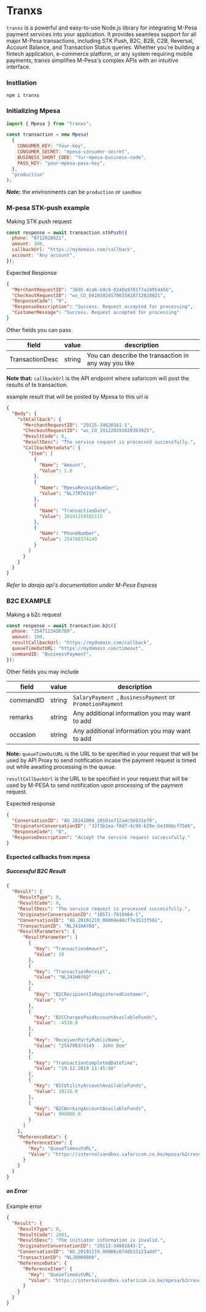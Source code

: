 # Tranxs

`tranxs` is a powerful and easy-to-use Node.js library for integrating M-Pesa payment services into your application. It provides seamless support for all major M-Pesa transactions, including STK Push, B2C, B2B, C2B, Reversal, Account Balance, and Transaction Status queries. Whether you're building a fintech application, e-commerce platform, or any system requiring mobile payments, tranxs simplifies M-Pesa's complex APIs with an intuitive interface.

### Instllation

`npm i tranxs`

### Initializing Mpesa

```javascript
import { Mpesa } from "tranxs";

const transaction = new Mpesa(
  {
    CONSUMER_KEY: "Your-key",
    CONSUMER_SECRET: "mpesa-consumer-secret",
    BUSINESS_SHORT_CODE: "Yur-mpesa-business-code",
    PASS_KEY: "your-mpesa-pass-key",
  },
  "production"
);
```

**_Note:_** the environments can be `production` or `sandbox`

### M-pesa STK-push example

Making STK push request

```javascript
const response = await transaction.stkPush({
  phone: "0712028821",
  amount: 100,
  callbackUrl: "https://mydomain.com/callback",
  account: "Any account",
});
```

Expected Response

```json
{
  "MerchantRequestID": "38d5-4ca6-b9c9-0240a9781f7a24954456",
  "CheckoutRequestID": "ws_CO_04102024170035818712028821",
  "ResponseCode": "0",
  "ResponseDescription": "Success. Request accepted for processing",
  "CustomerMessage": "Success. Request accepted for processing"
}
```

Other fields you can pass

| field           | value  | description                                          |
| --------------- | ------ | ---------------------------------------------------- |
| TransactionDesc | string | You can describe the transaction in any way you like |

**Note that:** `callbackUrl` is the API endpoint where safaricom will post the results of te transaction.

example result that will be posted by Mpesa to this url is

```json
{
  "Body": {
    "stkCallback": {
      "MerchantRequestID": "29115-34620561-1",
      "CheckoutRequestID": "ws_CO_191220191020363925",
      "ResultCode": 0,
      "ResultDesc": "The service request is processed successfully.",
      "CallbackMetadata": {
        "Item": [
          {
            "Name": "Amount",
            "Value": 1.0
          },
          {
            "Name": "MpesaReceiptNumber",
            "Value": "NLJ7RT61SV"
          },
          {
            "Name": "TransactionDate",
            "Value": 20191219102115
          },
          {
            "Name": "PhoneNumber",
            "Value": 254708374149
          }
        ]
      }
    }
  }
}
```

_Refer to daraja api's documentation under M-Pesa Express_

### B2C EXAMPLE

Making a b2c request

```javascript
const response = await transaction.b2c({
  phone: "2547123456789",
  amount: 100,
  resultCallbackUrl: "https://mydomain.com/callback",
  queueTimeOutURL: "https://mydomain.com/timeout",
  commandID: "BusinessPayment",
});
```

Other fields you may include

| field     | value  | description                                               |
| --------- | ------ | --------------------------------------------------------- |
| commandID | string | `SalaryPayment `, `BusinessPayment` or `PromotionPayment` |
| remarks   | string | Any additional information you may want to add            |
| occasion  | string | Any additional information you may want to add            |

**Note:**
`queueTimeOutURL` is the URL to be specified in your request that will be used by API Proxy to send notification incase the payment request is timed out while awaiting processing in the queue.

`resultCallbackUrl` is the URL to be specified in your request that will be used by M-PESA to send notification upon processing of the payment request.

Expected response

```json
{
  "ConversationID": "AG_20241004_20101e712a4c5b931e70",
  "OriginatorConversationID": "32f3b1ea-f0d7-4c99-b29e-5e3866cf75d6",
  "ResponseCode": "0",
  "ResponseDescription": "Accept the service request successfully."
}
```

#### Ecpected callbacks from mpesa

##### Successful B2C Result

```json
{
  "Result": {
    "ResultType": 0,
    "ResultCode": 0,
    "ResultDesc": "The service request is processed successfully.",
    "OriginatorConversationID": "10571-7910404-1",
    "ConversationID": "AG_20191219_00004e48cf7e3533f581",
    "TransactionID": "NLJ41HAY6Q",
    "ResultParameters": {
      "ResultParameter": [
        {
          "Key": "TransactionAmount",
          "Value": 10
        },
        {
          "Key": "TransactionReceipt",
          "Value": "NLJ41HAY6Q"
        },
        {
          "Key": "B2CRecipientIsRegisteredCustomer",
          "Value": "Y"
        },
        {
          "Key": "B2CChargesPaidAccountAvailableFunds",
          "Value": -4510.0
        },
        {
          "Key": "ReceiverPartyPublicName",
          "Value": "254708374149 - John Doe"
        },
        {
          "Key": "TransactionCompletedDateTime",
          "Value": "19.12.2019 11:45:50"
        },
        {
          "Key": "B2CUtilityAccountAvailableFunds",
          "Value": 10116.0
        },
        {
          "Key": "B2CWorkingAccountAvailableFunds",
          "Value": 900000.0
        }
      ]
    },
    "ReferenceData": {
      "ReferenceItem": {
        "Key": "QueueTimeoutURL",
        "Value": "https://internalsandbox.safaricom.co.ke/mpesa/b2cresults/v1/submit"
      }
    }
  }
}
```

##### on Error

Example error

```json
{
  "Result": {
    "ResultType": 0,
    "ResultCode": 2001,
    "ResultDesc": "The initiator information is invalid.",
    "OriginatorConversationID": "29112-34801843-1",
    "ConversationID": "AG_20191219_00006c6fddb15123addf",
    "TransactionID": "NLJ0000000",
    "ReferenceData": {
      "ReferenceItem": {
        "Key": "QueueTimeoutURL",
        "Value": "https://internalsandbox.safaricom.co.ke/mpesa/b2cresults/v1/submit"
      }
    }
  }
}
```
